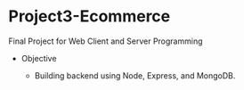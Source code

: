 # Project3-Ecommerce

Final Project for Web Client and Server Programming


- Objective

    - Building backend using Node, Express, and MongoDB.
